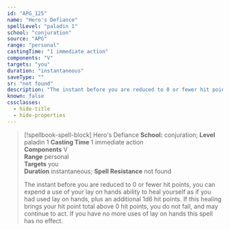 ```yaml
---
id: "APG_125"
name: "Hero's Defiance"
spellLevel: "paladin 1"
school: "conjuration"
source: "APG"
range: "personal"
castingTime: "1 immediate action"
components: "V"
targets: "you"
duration: "instantaneous"
saveType: ""
sr: "not found"
description: "The instant before you are reduced to 0 or fewer hit points, you can expend a use of your lay on hands ability to heal yourself as if you had used lay on hands, plus an additional 1d6 hit points.  If this healing brings your hit point total above 0 hit points, you do not fall, and may continue to act. If you have no more uses of lay on hands this spell has no effect."
known: false
cssclasses:
  - hide-title
  - hide-properties
---
```


> [!spellbook-spell-block] Hero's Defiance
> **School:** conjuration; **Level** paladin 1
> **Casting Time** 1 immediate action  
> **Components** V  
> **Range** personal  
> **Targets** you  
> **Duration** instantaneous; **Spell Resistance** not found
> 
> The instant before you are reduced to 0 or fewer hit points, you can expend a use of your lay on hands ability to heal yourself as if you had used lay on hands, plus an additional 1d6 hit points.  If this healing brings your hit point total above 0 hit points, you do not fall, and may continue to act. If you have no more uses of lay on hands this spell has no effect.